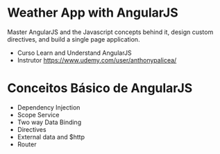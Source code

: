 
# Weather App with AngularJS
Master AngularJS and the Javascript concepts behind it, 
design custom directives, and build a single page application.
- Curso Learn and Understand AngularJS 
- Instrutor https://www.udemy.com/user/anthonypalicea/

# Conceitos Básico de AngularJS
- Dependency Injection
- Scope Service
- Two way Data Binding
- Directives
- External data and $http
- Router
